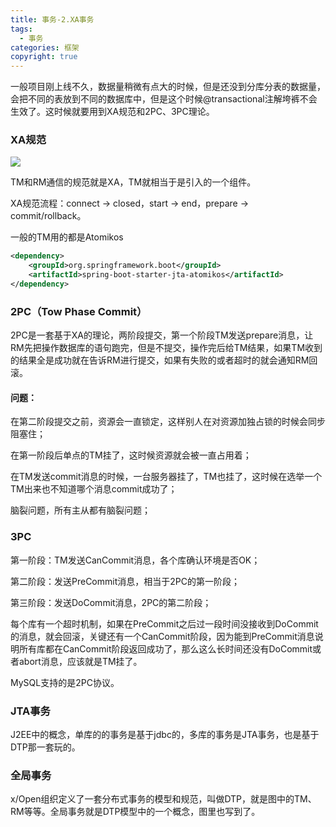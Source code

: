 ```yaml
---
title: 事务-2.XA事务
tags:
  - 事务
categories: 框架
copyright: true
---
```


一般项目刚上线不久，数据量稍微有点大的时候，但是还没到分库分表的数据量，会把不同的表放到不同的数据库中，但是这个时候@transactional注解垮裤不会生效了。这时候就要用到XA规范和2PC、3PC理论。

### XA规范

![](../images/XA事务.png)

TM和RM通信的规范就是XA，TM就相当于是引入的一个组件。

XA规范流程：connect -> closed，start -> end，prepare -> commit/rollback。

一般的TM用的都是Atomikos

```xml
<dependency>
    <groupId>org.springframework.boot</groupId>
    <artifactId>spring-boot-starter-jta-atomikos</artifactId>
</dependency>
```

### 2PC（Tow Phase Commit）

2PC是一套基于XA的理论，两阶段提交，第一个阶段TM发送prepare消息，让RM先把操作数据库的语句跑完，但是不提交，操作完后给TM结果，如果TM收到的结果全是成功就在告诉RM进行提交，如果有失败的或者超时的就会通知RM回滚。

#### 问题：

在第二阶段提交之前，资源会一直锁定，这样别人在对资源加独占锁的时候会同步阻塞住；

在第一阶段后单点的TM挂了，这时候资源就会被一直占用着；

在TM发送commit消息的时候，一台服务器挂了，TM也挂了，这时候在选举一个TM出来也不知道哪个消息commit成功了；

脑裂问题，所有主从都有脑裂问题；

### 3PC

第一阶段：TM发送CanCommit消息，各个库确认环境是否OK；

第二阶段：发送PreCommit消息，相当于2PC的第一阶段；

第三阶段：发送DoCommit消息，2PC的第二阶段；

每个库有一个超时机制，如果在PreCommit之后过一段时间没接收到DoCommit的消息，就会回滚，关键还有一个CanCommit阶段，因为能到PreCommit消息说明所有库都在CanCommit阶段返回成功了，那么这么长时间还没有DoCommit或者abort消息，应该就是TM挂了。

MySQL支持的是2PC协议。

### JTA事务

J2EE中的概念，单库的的事务是基于jdbc的，多库的事务是JTA事务，也是基于DTP那一套玩的。

### 全局事务

x/Open组织定义了一套分布式事务的模型和规范，叫做DTP，就是图中的TM、RM等等。全局事务就是DTP模型中的一个概念，图里也写到了。


